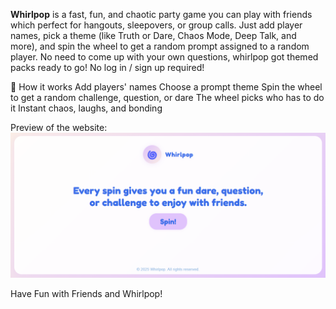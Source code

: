**Whirlpop** is a fast, fun, and chaotic party game you can play with friends which perfect for hangouts, sleepovers, or group calls. Just add player names, pick a theme (like Truth or Dare, Chaos Mode, Deep Talk, and more), and spin the wheel to get a random prompt assigned to a random player.
No need to come up with your own questions, whirlpop got themed packs ready to go! No log in / sign up required!

🎯 How it works
Add players' names
Choose a prompt theme
Spin the wheel to get a random challenge, question, or dare
The wheel picks who has to do it
Instant chaos, laughs, and bonding

Preview of the website:
![Whirlpop Landing Page](whirlpop.png)

Have Fun with Friends and Whirlpop!

